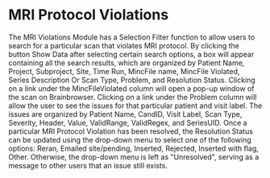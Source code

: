 # MRI Protocol Violations

The MRI Violations Module has a Selection Filter function to allow users to search for a particular scan that violates MRI protocol. By clicking the button Show Data after selecting certain search options, a box will appear containing all the search results, which are organized by Patient Name, Project, Subproject, Site, Time Run, MincFile name, MincFile Violated, Series Description Or Scan Type, Problem, and Resolution Status. 
 Clicking on a link under the MincFileViolated column will open a pop-up window of the scan on Brainbrowser. 
 Clicking on a link under the Problem column will allow the user to see the issues for that particular patient and visit label. The issues are organized by Patient Name, CandID, Visit Label, Scan Type, Severity, Header, Value, ValidRange, ValidRegex, and SeriesUID. 
 Once a particular MRI Protocol Violation has been resolved, the Resolution Status can be updated using the drop-down menu to select one of the following options: Reran, Emailed site/pending, Inserted, Rejected, Inserted with flag, Other. Otherwise, the drop-down menu is left as "Unresolved", serving as a message to other users that an issue still exists.
